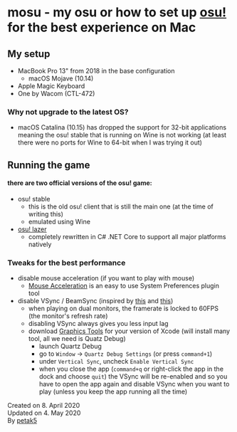 # mosu - my osu or how to set up [osu!](https://osu.ppy.sh) for the best experience on Mac

## My setup
- MacBook Pro 13" from 2018 in the base configuration
    - macOS Mojave (10.14)
- Apple Magic Keyboard
- One by Wacom (CTL-472)

### Why not upgrade to the latest OS?
- macOS Catalina (10.15) has dropped the support for 32-bit applications meaning the osu! stable that is running on Wine is not working (at least there were no ports for Wine to 64-bit when I was trying it out)

## Running the game
#### there are two official versions of the osu! game:

- osu! stable
  - this is the old osu! client that is still the main one (at the time of writing this)
  - emulated using Wine
- [osu! lazer](https://github.com/ppy/osu)
  - completely rewritten in C# .NET Core to support all major platforms natively

### Tweaks for the best performance
- disable mouse acceleration (if you want to play with mouse)
  - [Mouse Acceleration](https://github.com/petak5/mosublob/master/resources/mouseaccelerationpref13-rc.zip) is an easy to use System Preferences plugin tool
- disable VSync / BeamSync (inspired by [this]() and [this]())
  - when playing on dual monitors, the framerate is locked to 60FPS (the monitor's refresh rate)
  - disabling VSync always gives you less input lag
  - download [Graphics Tools](https://developer.apple.com/download/more/?name=Graphics%20Tools) for your version of Xcode (will install many tool, all we need is Quatz Debug)
    - launch Quartz Debug
    - go to `Window` -> `Quartz Debug Settings` (or press `command+1`)
    - under `Vertical Sync`, uncheck `Enable Vertical Sync`
    - when you close the app (`command+q` or right-click the app in the dock and choose `quit`) the VSync will be re-enabled and so you have to open the app again and disable VSync when you want to play (unless you keep the app running all the time)


Created on 8. April 2020  
Updated on 4. May 2020  
By [petak5](https://github.com/petak5)
